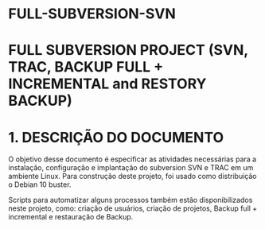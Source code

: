 # FULL-SUBVERSION-SVN
# FULL SUBVERSION PROJECT (SVN, TRAC, BACKUP FULL + INCREMENTAL and RESTORY BACKUP)

# 1. DESCRIÇÃO DO DOCUMENTO
O objetivo desse documento é especificar as atividades necessárias para a instalação, configuração e implantação do subversion SVN e TRAC em um ambiente Linux. Para construção deste projeto, foi usado como distribuição o Debian 10 buster.

Scripts para automatizar alguns processos também estão disponibilizados neste projeto, como: criação de usuários, criação de projetos, Backup full + incremental e restauração de Backup.

